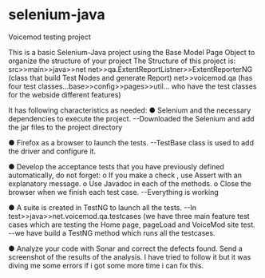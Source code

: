 # selenium-java
Voicemod testing project

This is a basic Selenium-Java project using the Base Model Page Object to organize the structure of your project
The Structure of this project is:
src>>main>>java>>net
net>>qa.ExtentReportListner>>ExtentReporterNG (class that build Test Nodes and generate Report)
net>>voicemod.qa (has four test classes...base>>config>>pages>>util... who have the test classes for the webside different features)

It has following characteristics as needed: 
● Selenium and the necessary dependencies to execute the project.
--Downloaded the Selenium and add the jar files to the project directory 

● Firefox as a browser to launch the tests.
--TestBase class is used to add the driver and configure it.

● Develop the acceptance tests that you have previously defined automatically, do not
forget:
o If you make a check , use Assert with an explanatory message.
o Use Javadoc in each of the methods.
o Close the browser when we finish each test case.
--Everything is working

● A suite is created in TestNG to launch all the tests.
--In test>>java>>net.voicemod.qa.testcases (we have three main feature test cases which are testing the Home page, pageLoad and VoiceMod site test.
--we have build a TestNG method which runs all the testcases.

● Analyze your code with Sonar and correct the defects found. Send a screenshot of
the results of the analysis.
I have tried to follow it but it was diving me some errors if i got some more time i can fix this.


